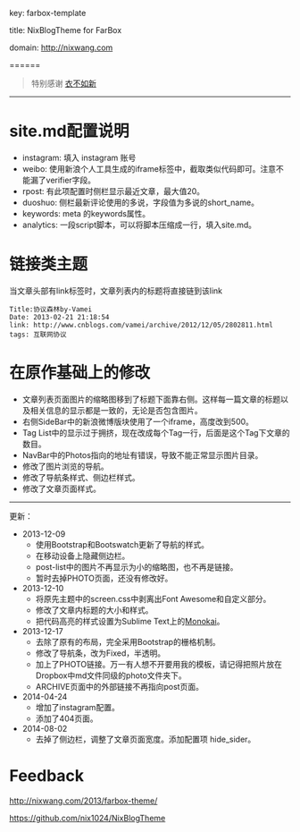 key: farbox-template

title: NixBlogTheme for FarBox 

domain: http://nixwang.com  

======

> 特别感谢
[衣不如新](http://motype.org/‎)


---
# site.md配置说明   
   
- instagram: 填入 instagram 账号 
- weibo: 使用新浪个人工具生成的iframe标签中，截取类似代码即可。注意不能漏了verifier字段。 
- rpost: 有此项配置时侧栏显示最近文章，最大值20。
- duoshuo: 侧栏最新评论使用的多说，字段值为多说的short_name。 
- keywords: meta 的keywords属性。
- analytics: 一段script脚本，可以将脚本压缩成一行，填入site.md。

# 链接类主题   
当文章头部有link标签时，文章列表内的标题将直接链到该link  
 
    Title:协议森林by-Vamei
    Date: 2013-02-21 21:18:54  
    link: http://www.cnblogs.com/vamei/archive/2012/12/05/2802811.html  
    tags: 互联网协议  

# 在原作基础上的修改

- 文章列表页面图片的缩略图移到了标题下面靠右侧。这样每一篇文章的标题以及相关信息的显示都是一致的，无论是否包含图片。
- 右侧SideBar中的新浪微博版块使用了一个iframe，高度改到500。
- Tag List中的显示过于拥挤，现在改成每个Tag一行，后面是这个Tag下文章的数目。
- NavBar中的Photos指向的地址有错误，导致不能正常显示图片目录。
- 修改了图片浏览的导航。
- 修改了导航条样式、侧边栏样式。
- 修改了文章页面样式。

-------

更新：

- 2013-12-09 
    - 使用Bootstrap和Bootswatch更新了导航的样式。
    - 在移动设备上隐藏侧边栏。
    - post-list中的图片不再显示为小的缩略图，也不再是链接。
    - 暂时去掉PHOTO页面，还没有修改好。
- 2013-12-10
    - 将原先主题中的screen.css中剥离出Font Awesome和自定义部分。
    - 修改了文章内标题的大小和样式。
    - 把代码高亮的样式设置为Sublime Text上的[Monokai](https://github.com/richleland/pygments-css/blob/master/monokai.css)。
- 2013-12-17
    - 去除了原有的布局，完全采用Bootstrap的栅格机制。
    - 修改了导航条，改为Fixed，半透明。
    - 加上了PHOTO链接。万一有人想不开要用我的模板，请记得把照片放在Dropbox中md文件同级的photo文件夹下。
    - ARCHIVE页面中的外部链接不再指向post页面。
- 2014-04-24
    - 增加了instagram配置。
    - 添加了404页面。
- 2014-08-02
    - 去掉了侧边栏，调整了文章页面宽度。添加配置项 hide_sider。

# Feedback
http://nixwang.com/2013/farbox-theme/

https://github.com/nix1024/NixBlogTheme